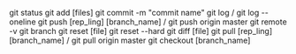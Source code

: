 git status
git add [files]
git commit -m "commit name"
git log / git log --oneline
git push [rep_ling] [branch_name] / git push origin master
git remote -v
git branch
git reset [file]
git reset --hard
git diff [file]
git pull [rep_ling] [branch_name] / git pull origin master
git checkout [branch_name]
